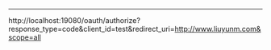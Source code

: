 -----


http://localhost:19080/oauth/authorize?response_type=code&client_id=test&redirect_uri=http://www.liuyunm.com&scope=all